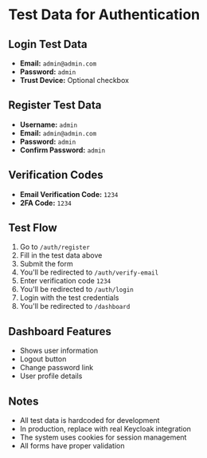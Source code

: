 # Test Data for Authentication

## Login Test Data
- **Email:** `admin@admin.com`
- **Password:** `admin`
- **Trust Device:** Optional checkbox

## Register Test Data
- **Username:** `admin`
- **Email:** `admin@admin.com`
- **Password:** `admin`
- **Confirm Password:** `admin`

## Verification Codes
- **Email Verification Code:** `1234`
- **2FA Code:** `1234`

## Test Flow
1. Go to `/auth/register`
2. Fill in the test data above
3. Submit the form
4. You'll be redirected to `/auth/verify-email`
5. Enter verification code `1234`
6. You'll be redirected to `/auth/login`
7. Login with the test credentials
8. You'll be redirected to `/dashboard`

## Dashboard Features
- Shows user information
- Logout button
- Change password link
- User profile details

## Notes
- All test data is hardcoded for development
- In production, replace with real Keycloak integration
- The system uses cookies for session management
- All forms have proper validation


